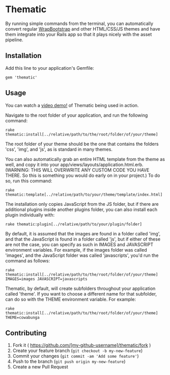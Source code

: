 # Thematic

By running simple commands from the terminal, you can automatically convert regular [WrapBootstrap](http://wrapbootstrap.com) and other HTML/CSS/JS themes and have them integrate into your Rails app so that it plays nicely with the asset pipeline. 

## Installation

Add this line to your application's Gemfile:


    gem 'thematic'


## Usage

You can watch a [video demo!](https://vimeo.com/126414898) of Thematic being used in action.

Navigate to the root folder of your application, and run the following command:

    rake thematic:install[../relative/path/to/the/root/folder/of/your/theme]
    
The root folder of your theme should be the one that contains the folders 'css', 'img', and 'js', as is standard in many themes.

You can also automatically grab an entire HTML template from the theme as well, and copy it into your app/views/layouts/application.html.erb. (WARNING: THIS WILL OVERWRITE ANY CUSTOM CODE YOU HAVE THERE. So this is something you would do early on in your project.) To do so, run this command:

    rake thematic:template[../relative/path/to/your/theme/template/index.html]

The installation only copies JavaScript from the JS folder, but if there are additional plugins inside another plugins folder, you can also install each plugin individually with:

    rake thematic:plugin[../relative/path/to/your/plugin/folder]

By default, it is assumed that the images are found in a folder called 'img', and that the JavaScript is found in a folder called 'js', but if either of these are not the case, you can specify as such in IMAGES and JAVASCRIPT environment variables. For example, if the images folder was called 'images', and the JavaScript folder was called 'javascripts', you'd run the command as follows:

    rake thematic:install[../relative/path/to/the/root/folder/of/your/theme] IMAGES=images JAVASCRIPT=javascripts

Thematic, by default, will create subfolders throughout your application called 'theme'. If you want to choose a different name for that subfolder, can do so with the THEME environment variable. For example:

    rake thematic:install[../relative/path/to/the/root/folder/of/your/theme] THEME=cowabunga

## Contributing

1. Fork it ( https://github.com/[my-github-username]/thematic/fork )
2. Create your feature branch (`git checkout -b my-new-feature`)
3. Commit your changes (`git commit -am 'Add some feature'`)
4. Push to the branch (`git push origin my-new-feature`)
5. Create a new Pull Request
